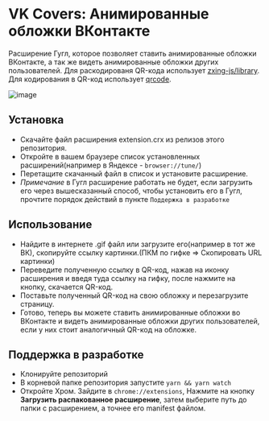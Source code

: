 # VK Covers: Анимированные обложки ВКонтакте
Расширение Гугл, которое позволяет ставить анимированные обложки ВКонтакте, а так же видеть анимированные обложки других пользователей.
Для раскодированя QR-кода использует [zxing-js/library](https://github.com/zxing-js/library). Для кодирования в QR-код использует [qrcode](https://www.npmjs.com/package/qrcode).

![image](https://user-images.githubusercontent.com/61160742/197359121-4affd0aa-6054-4cad-8f58-5a1b1f82c052.png)

## Установка
- Скачайте файл расширения extension.crx из релизов этого репозитория.
- Откройте в вашем браузере список установленных расширений(например в Яндексе - `browser://tune/`)
- Перетащите скачанный файл в список и установите расширение.
- *Примечание* в Гугл расширение работать не будет, если загрузить его через вышесказанный способ, чтобы установить его в Гугл, прочтите порядок действий в пункте `Поддержка в разработке`

## Использование
- Найдите в интернете .gif файл или загрузите его(например в тот же ВК), скопируйте ссылку картинки.(ПКМ по гифке => Скопировать URL картинки)
- Переведите полученную ссылку в QR-код, нажав на иконку расширения и введя туда ссылку на гифку, после нажмите на кнопку, скачается QR-код.
- Поставьте полученный QR-код на свою обложку и перезагрузите страницу.
- Готово, теперь вы можете ставить анимированные обложки во ВКонтакте и видеть анимированные обложки других пользователей, если у них стоит аналогичный QR-код на обложке.

## Поддержка в разработке
- Клонируйте репозиторий
- В корневой папке репозитория запустите `yarn && yarn watch`
- Откройте Хром. Зайдите в `chrome://extensions`, Нажмите на кнопку **Загрузить распакованное расширение**, затем выберите путь до папки с расширением, а точнее его manifest файлом.
